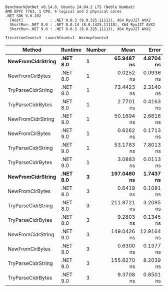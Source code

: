 ```

BenchmarkDotNet v0.14.0, Ubuntu 24.04.2 LTS (Noble Numbat)
AMD EPYC 7763, 1 CPU, 4 logical and 2 physical cores
.NET SDK 9.0.202
  [Host]            : .NET 9.0.3 (9.0.325.11113), X64 RyuJIT AVX2
  ShortRun-.NET 8.0 : .NET 8.0.14 (8.0.1425.11118), X64 RyuJIT AVX2
  ShortRun-.NET 9.0 : .NET 9.0.3 (9.0.325.11113), X64 RyuJIT AVX2

IterationCount=3  LaunchCount=1  WarmupCount=3  

```
| Method             | Runtime  | Number | Mean        | Error      | StdDev    | Min         | Max         | Allocated |
|------------------- |--------- |------- |------------:|-----------:|----------:|------------:|------------:|----------:|
| **NewFromCidrString**  | **.NET 8.0** | **1**      |  **65.9487 ns** |  **4.8704 ns** | **0.2670 ns** |  **65.7906 ns** |  **66.2569 ns** |         **-** |
| NewFromCirBytes    | .NET 8.0 | 1      |   0.0252 ns |  0.0936 ns | 0.0051 ns |   0.0214 ns |   0.0310 ns |         - |
| TryParseCidrString | .NET 8.0 | 1      |  73.4423 ns |  2.3140 ns | 0.1268 ns |  73.3332 ns |  73.5815 ns |         - |
| TryParseCidrBytes  | .NET 8.0 | 1      |   2.7701 ns |  0.4163 ns | 0.0228 ns |   2.7563 ns |   2.7965 ns |         - |
| NewFromCidrString  | .NET 9.0 | 1      |  50.1694 ns |  2.6616 ns | 0.1459 ns |  50.0639 ns |  50.3359 ns |         - |
| NewFromCirBytes    | .NET 9.0 | 1      |   0.6262 ns |  0.1713 ns | 0.0094 ns |   0.6204 ns |   0.6370 ns |         - |
| TryParseCidrString | .NET 9.0 | 1      |  53.1783 ns |  7.8013 ns | 0.4276 ns |  52.7972 ns |  53.6407 ns |         - |
| TryParseCidrBytes  | .NET 9.0 | 1      |   3.0883 ns |  0.0113 ns | 0.0006 ns |   3.0875 ns |   3.0887 ns |         - |
| **NewFromCidrString**  | **.NET 8.0** | **3**      | **197.0480 ns** |  **1.7437 ns** | **0.0956 ns** | **196.9467 ns** | **197.1366 ns** |         **-** |
| NewFromCirBytes    | .NET 8.0 | 3      |   0.6419 ns |  0.1091 ns | 0.0060 ns |   0.6377 ns |   0.6488 ns |         - |
| TryParseCidrString | .NET 8.0 | 3      | 211.8721 ns |  3.2095 ns | 0.1759 ns | 211.7075 ns | 212.0575 ns |         - |
| TryParseCidrBytes  | .NET 8.0 | 3      |   9.2803 ns |  0.1345 ns | 0.0074 ns |   9.2719 ns |   9.2857 ns |         - |
| NewFromCidrString  | .NET 9.0 | 3      | 149.0426 ns | 12.9164 ns | 0.7080 ns | 148.3795 ns | 149.7882 ns |         - |
| NewFromCirBytes    | .NET 9.0 | 3      |   0.6300 ns |  0.1377 ns | 0.0075 ns |   0.6225 ns |   0.6375 ns |         - |
| TryParseCidrString | .NET 9.0 | 3      | 155.8270 ns |  8.2039 ns | 0.4497 ns | 155.4138 ns | 156.3059 ns |         - |
| TryParseCidrBytes  | .NET 9.0 | 3      |   9.3708 ns |  0.8501 ns | 0.0466 ns |   9.3314 ns |   9.4222 ns |         - |
